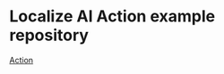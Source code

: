 # Localize AI Action example repository
[Action](https://github.com/marketplace/actions/localize-ai)
